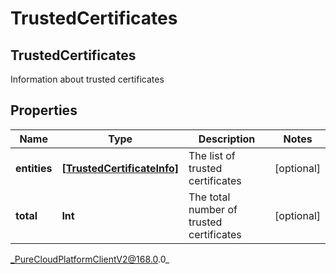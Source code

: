 # TrustedCertificates

## TrustedCertificates
Information about trusted certificates

## Properties

|Name | Type | Description | Notes|
|------------ | ------------- | ------------- | -------------|
| **entities** | [**[TrustedCertificateInfo]**]([TrustedCertificateInfo]) | The list of trusted certificates | [optional] |
| **total** | **Int** | The total number of trusted certificates | [optional] |



_PureCloudPlatformClientV2@168.0.0_
